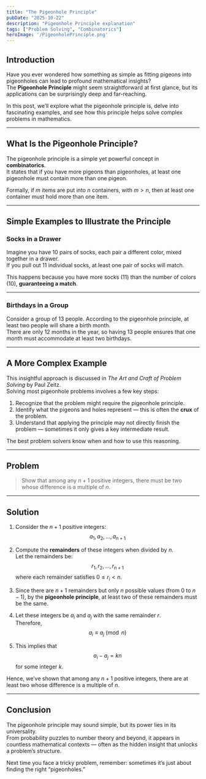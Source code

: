 ```yaml
---
title: "The Pigeonhole Principle"
pubDate: "2025-10-22"
description: "Pigeonhole Principle explanation"
tags: ["Problem Solving", "Combinatorics"]
heroImage: '/PigeonholePrinciple.png'
---
```


## Introduction

Have you ever wondered how something as simple as fitting pigeons into pigeonholes can lead to profound mathematical insights?  
The **Pigeonhole Principle** might seem straightforward at first glance, but its applications can be surprisingly deep and far-reaching.  

In this post, we’ll explore what the pigeonhole principle is, delve into fascinating examples, and see how this principle helps solve complex problems in mathematics.

---

## What Is the Pigeonhole Principle?

The pigeonhole principle is a simple yet powerful concept in **combinatorics**.  
It states that if you have more pigeons than pigeonholes, at least one pigeonhole must contain more than one pigeon.

Formally, if $m$ items are put into $n$ containers, with $m > n$, then at least one container must hold more than one item.

---

## Simple Examples to Illustrate the Principle

### Socks in a Drawer

Imagine you have 10 pairs of socks, each pair a different color, mixed together in a drawer.  
If you pull out 11 individual socks, at least one pair of socks will match.  

This happens because you have more socks (11) than the number of colors (10), **guaranteeing a match**.

---

### Birthdays in a Group

Consider a group of 13 people. According to the pigeonhole principle, at least two people will share a birth month.  
There are only 12 months in the year, so having 13 people ensures that one month must accommodate at least two birthdays.

---

## A More Complex Example

This insightful approach is discussed in *The Art and Craft of Problem Solving* by Paul Zeitz.  
Solving most pigeonhole problems involves a few key steps:

1. Recognize that the problem might require the pigeonhole principle.  
2. Identify what the pigeons and holes represent — this is often the **crux** of the problem.  
3. Understand that applying the principle may not directly finish the problem — sometimes it only gives a key intermediate result.  

The best problem solvers know when and how to use this reasoning.

---

## Problem

> Show that among any $n + 1$ positive integers, there must be two whose difference is a multiple of $n$.

---

## Solution

1. Consider the $n + 1$ positive integers:  
   $$
   a_1, a_2, \dots, a_{n+1}
   $$

2. Compute the **remainders** of these integers when divided by $n$.  
   Let the remainders be:  
   $$
   r_1, r_2, \dots, r_{n+1}
   $$
   where each remainder satisfies $0 \le r_i < n$.

3. Since there are $n + 1$ remainders but only $n$ possible values (from $0$ to $n - 1$), by the **pigeonhole principle**, at least two of these remainders must be the same.

4. Let these integers be $a_i$ and $a_j$ with the same remainder $r$.  
   Therefore,  
   $$
   a_i \equiv a_j \pmod{n}
   $$

5. This implies that  
   $$
   a_i - a_j = k n
   $$
   for some integer $k$.

Hence, we’ve shown that among any $n + 1$ positive integers, there are at least two whose difference is a multiple of $n$.

---

## Conclusion

The pigeonhole principle may sound simple, but its power lies in its universality.  
From probability puzzles to number theory and beyond, it appears in countless mathematical contexts — often as the hidden insight that unlocks a problem’s structure.

Next time you face a tricky problem, remember: sometimes it’s just about finding the right “pigeonholes.”
